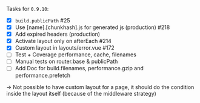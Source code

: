 Tasks for `0.9.10`:
- [x] `build.publicPath` #25
- [x] Use [name].[chunkhash].js for generated js (production) #218
- [x] Add expired headers (production)
- [x] Activate layout only on afterEach #214
- [x] Custom layout in layouts/error.vue #172
- [ ] Test + Coverage performance, cache, filenames
- [ ] Manual tests on router.base & publicPath
- [ ] Add Doc for build.filenames, performance.gzip and performance.prefetch

-> Not possible to have custom layout for a page, it should do the condition inside the layout itself (because of the middleware strategy)
